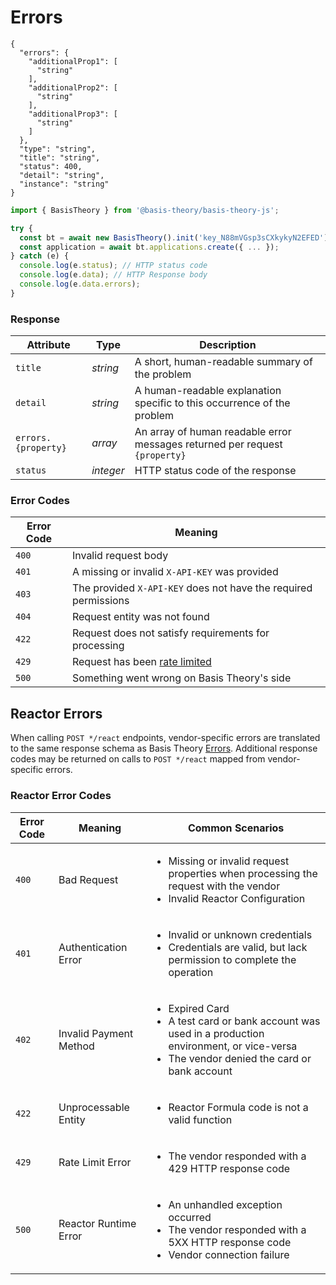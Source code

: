 # Errors

```shell
{
  "errors": {
    "additionalProp1": [
      "string"
    ],
    "additionalProp2": [
      "string"
    ],
    "additionalProp3": [
      "string"
    ]
  },
  "type": "string",
  "title": "string",
  "status": 400,
  "detail": "string",
  "instance": "string"
}
```

```javascript
import { BasisTheory } from '@basis-theory/basis-theory-js';

try {
  const bt = await new BasisTheory().init('key_N88mVGsp3sCXkykyN2EFED');
  const application = await bt.applications.create({ ... });
} catch (e) {
  console.log(e.status); // HTTP status code
  console.log(e.data); // HTTP Response body
  console.log(e.data.errors);
}

```

### Response

Attribute | Type | Description
--------- | ---- | -----------
`title` | *string* | A short, human-readable summary of the problem
`detail` | *string* | A human-readable explanation specific to this occurrence of the problem
`errors.{property}` | *array* | An array of human readable error messages returned per request `{property}`
`status` | *integer* | HTTP status code of the response

### Error Codes

Error Code | Meaning
---------- | -------
`400` | Invalid request body
`401` | A missing or invalid `X-API-KEY` was provided
`403` | The provided `X-API-KEY` does not have the required permissions
`404` | Request entity was not found
`422` | Request does not satisfy requirements for processing
`429` | Request has been [rate limited](#limits)
`500` | Something went wrong on Basis Theory's side


## Reactor Errors

When calling `POST */react` endpoints, vendor-specific errors are translated to the same
response schema as Basis Theory [Errors](#response). Additional response codes may be returned
on calls to `POST */react` mapped from vendor-specific errors.

### Reactor Error Codes

Error Code | Meaning | Common Scenarios
---------- | ------- | ----------------
`400` | Bad Request | <ul><li>Missing or invalid request properties when processing the request with the vendor</li><li>Invalid Reactor Configuration</li></ul>
`401` | Authentication Error | <ul><li>Invalid or unknown credentials</li><li>Credentials are valid, but lack permission to complete the operation</li></ul>
`402` | Invalid Payment Method | <ul><li>Expired Card</li><li>A test card or bank account was used in a production environment, or vice-versa</li><li>The vendor denied the card or bank account</li></ul>
`422` | Unprocessable Entity | <ul><li>Reactor Formula code is not a valid function</li></ul>
`429` | Rate Limit Error | <ul><li>The vendor responded with a 429 HTTP response code</li></ul>
`500` | Reactor Runtime Error | <ul><li>An unhandled exception occurred</li><li>The vendor responded with a 5XX HTTP response code</li><li>Vendor connection failure</li></ul>
